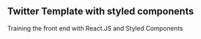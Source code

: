 ## Twitter Template with styled components

Training the front end with React.JS and Styled Components
